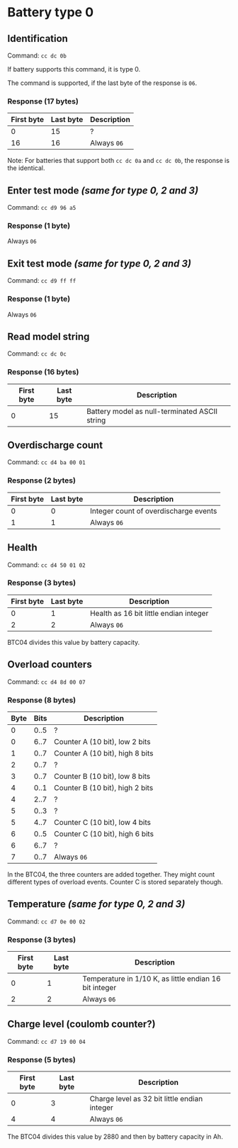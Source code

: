 # Battery type 0

## Identification
Command: `cc dc 0b`

If battery supports this command, it is type 0.

The command is supported, if the last byte of the response is `06`.

### Response (17 bytes)
| First byte | Last byte | Description |
| ---------- | --------- | ----------- |
|         0  |        15 | ?           |
|        16  |        16 | Always `06` |

Note: For batteries that support both `cc dc 0a` and `cc dc 0b`, the response is the identical.

## Enter test mode *(same for type 0, 2 and 3)*
Command: `cc d9 96 a5`

### Response (1 byte)
Always `06`

## Exit test mode *(same for type 0, 2 and 3)*
Command: `cc d9 ff ff`

### Response (1 byte)
Always `06`

## Read model string
Command: `cc dc 0c`

### Response (16 bytes)
| First byte | Last byte | Description                                   |
| ---------- | --------- | --------------------------------------------- |
|         0  |        15 | Battery model as null-terminated ASCII string |


## Overdischarge count
Command: `cc d4 ba 00 01`

### Response (2 bytes)
| First byte | Last byte | Description                           |
| ---------- | --------- | ------------------------------------- |
|         0  |         0 | Integer count of overdischarge events |
|         1  |         1 | Always `06`                           |


## Health
Command: `cc d4 50 01 02`

### Response (3 bytes)
| First byte | Last byte | Description                            |
| ---------- | --------- | -------------------------------------- |
|         0  |         1 | Health as 16 bit little endian integer |
|         2  |         2 | Always `06`                            |
BTC04 divides this value by battery capacity.

## Overload counters
Command: `cc d4 8d 00 07`

### Response (8 bytes)
| Byte | Bits | Description                      |
| ---- | ---- | -------------------------------- |
|    0 | 0..5 | ?                                |
|    0 | 6..7 | Counter A (10 bit), low 2 bits   |
|    1 | 0..7 | Counter A (10 bit), high 8 bits  |
|    2 | 0..7 | ?                                |
|    3 | 0..7 | Counter B (10 bit), low 8 bits   |
|    4 | 0..1 | Counter B (10 bit), high 2 bits  |
|    4 | 2..7 | ?                                |
|    5 | 0..3 | ?                                |
|    5 | 4..7 | Counter C (10 bit), low 4 bits   |
|    6 | 0..5 | Counter C (10 bit), high 6 bits  |
|    6 | 6..7 | ?                                |
|    7 | 0..7 | Always `06`                      |

In the BTC04, the three counters are added together. They might count different types of overload events.
Counter C is stored separately though.



## Temperature *(same for type 0, 2 and 3)*
Command: `cc d7 0e 00 02`


### Response (3 bytes)
| First byte | Last byte | Description                                            |
| ---------- | --------- | ------------------------------------------------------ |
|         0  |         1 | Temperature in 1/10 K, as little endian 16 bit integer |
|         2  |         2 | Always `06`                                            |


## Charge level (coulomb counter?)
Command: `cc d7 19 00 04`

### Response (5 bytes)
| First byte | Last byte | Description                                  |
| ---------- | --------- | -------------------------------------------- |
|         0  |         3 | Charge level as 32 bit little endian integer |
|         4  |         4 | Always `06`                                  |

The BTC04 divides this value by 2880 and then by battery capacity in Ah.
